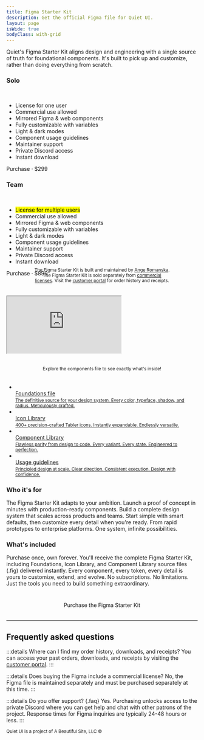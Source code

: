 ```yaml
---
title: Figma Starter Kit
description: Get the official Figma file for Quiet UI.
layout: page
isWide: true
bodyClass: with-grid
---
```


Quiet's Figma Starter Kit aligns design and engineering with a single source of truth for foundational components. It's built to pick up and customize, rather than doing everything from scratch.

<div class="pricing-tiers-double">
  <div class="pricing-tier">
    <quiet-icon class="pricing-tier-icon" name="user" style="color: #7577c5;"></quiet-icon>
    <h3 data-no-anchor>Solo</h3><br>
    <ul>
      <li><quiet-icon name="check" style="color: #7db664;"></quiet-icon> License for one user</li>
      <li><quiet-icon name="check" style="color: #7db664;"></quiet-icon> Commercial use allowed</li>
      <li><quiet-icon name="check" style="color: #7db664;"></quiet-icon> Mirrored Figma &amp; web components</li>
      <li><quiet-icon name="check" style="color: #7db664;"></quiet-icon> Fully customizable with variables</li>
      <li><quiet-icon name="check" style="color: #7db664;"></quiet-icon> Light &amp; dark modes</li>
      <li><quiet-icon name="check" style="color: #7db664;"></quiet-icon> Component usage guidelines</li>
      <li><quiet-icon name="check" style="color: #7db664;"></quiet-icon> Maintainer support</li>
      <li><quiet-icon name="check" style="color: #7db664;"></quiet-icon> Private Discord access</li>
      <li><quiet-icon name="check" style="color: #7db664;"></quiet-icon> Instant download</li>
    </ul>
    <quiet-button variant="primary" pill href="https://buy.polar.sh/polar_cl_IB9AY0KWdP5MnVnpruntpoVjZN246wooCJDZq2gYiyE">
      Purchase &middot; $299
    </quiet-button>
  </div>

  <div class="pricing-tier">
    <quiet-icon class="pricing-tier-icon" name="users-group" style="color: #c5a231;"></quiet-icon>
    <h3 data-no-anchor>Team</h3><br>
    <ul>
      <li><quiet-icon name="check" style="color: #7db664;"></quiet-icon> <mark>License for multiple users</mark></li>
      <li><quiet-icon name="check" style="color: #7db664;"></quiet-icon> Commercial use allowed</li>
      <li><quiet-icon name="check" style="color: #7db664;"></quiet-icon> Mirrored Figma &amp; web components</li>
      <li><quiet-icon name="check" style="color: #7db664;"></quiet-icon> Fully customizable with variables</li>
      <li><quiet-icon name="check" style="color: #7db664;"></quiet-icon> Light &amp; dark modes</li>
      <li><quiet-icon name="check" style="color: #7db664;"></quiet-icon> Component usage guidelines</li>
      <li><quiet-icon name="check" style="color: #7db664;"></quiet-icon> Maintainer support</li>
      <li><quiet-icon name="check" style="color: #7db664;"></quiet-icon> Private Discord access</li>
      <li><quiet-icon name="check" style="color: #7db664;"></quiet-icon> Instant download</li>
    </ul>
    <quiet-button class="button-unlimited" pill href="https://buy.polar.sh/polar_cl_IB9AY0KWdP5MnVnpruntpoVjZN246wooCJDZq2gYiyE">
      Purchase &middot; $899
    </quiet-button>
  </div>  
</div>

<p style="text-align: center; text-wrap: balance; margin-block: -1.5rem 2rem;">
  <small>
    The Figma Starter Kit is built and maintained by <a href="https://www.linkedin.com/in/angeromanska/" class="link-disguised" data-no-external>Ange Romanska</a>. The Figma Starter Kit is sold separately from <a href="/license" class="link-disguised">commercial licenses</a>. Visit the <a href="https://polar.sh/quietui/portal" class="link-disguised" data-no-external>customer portal</a> for order history and receipts.
  </small>
</p>

<iframe src="https://embed.figma.com/design/3Uy2x2ilZrs7Ps3cMbd7by/Quiet-Components-V1.1.0?node-id=566-12368&embed-host=share" allowfullscreen></iframe>

<p style="text-align: center; text-wrap: balance; margin-block: 2rem;">
  <small>
    Explore the components file to see exactly what's inside!
  </small>
</p>

<ul class="features-grid" aria-label="Features">
  <li>
    <a class="stretch" href="https://buy.polar.sh/polar_cl_IB9AY0KWdP5MnVnpruntpoVjZN246wooCJDZq2gYiyE" data-no-external>
      <quiet-icon name="palette" style="color: #c5a231;"></quiet-icon><br>
      Foundations file<br>
      <small>The definitive source for your design system. Every color, typeface, shadow, and radius. Meticulously crafted.</small>
    </a>
  </li>
  <li>
    <a class="stretch" href="https://buy.polar.sh/polar_cl_IB9AY0KWdP5MnVnpruntpoVjZN246wooCJDZq2gYiyE" data-no-external>
      <quiet-icon name="library-photo" style="color: #58acf2;"></quiet-icon><br>
      Icon Library<br>
      <small>400+ precision-crafted Tabler icons. Instantly expandable. Endlessly versatile.</small>
    </a>
  </li>
  <li>
    <a class="stretch" href="https://buy.polar.sh/polar_cl_IB9AY0KWdP5MnVnpruntpoVjZN246wooCJDZq2gYiyE" data-no-external>
      <quiet-icon name="blocks" style="color: #e98d61;"></quiet-icon><br>
      Component Library<br>
      <small>Flawless parity from design to code. Every variant. Every state. Engineered to perfection.</small>
    </a>
  </li>
  <li>
    <a class="stretch" href="https://buy.polar.sh/polar_cl_IB9AY0KWdP5MnVnpruntpoVjZN246wooCJDZq2gYiyE" data-no-external>
      <quiet-icon name="building-lighthouse" style="color: #b394f4;"></quiet-icon><br>
      Usage guidelines<br>
      <small>Principled design at scale. Clear direction. Consistent execution. Design with confidence.</small>
    </a>
  </li>
</ul>

### Who it's for

The Figma Starter Kit adapts to your ambition. Launch a proof of concept in minutes with production-ready components. Build a complete design system that scales across products and teams. Start simple with smart defaults, then customize every detail when you're ready. From rapid prototypes to enterprise platforms. One system, infinite possibilities.

### What's included

Purchase once, own forever. You'll receive the complete Figma Starter Kit, including Foundations, Icon Library, and Component Library source files (.fig) delivered instantly. Every component, every token, every detail is yours to customize, extend, and evolve. No subscriptions. No limitations. Just the tools you need to build something extraordinary.

<div 
  style="
    display: flex; 
    gap: 1rem; 
    justify-content: center; 
    margin-block: 2.5rem 2rem;
  "
>
  <quiet-button variant="primary" size="lg" pill href="https://buy.polar.sh/polar_cl_IB9AY0KWdP5MnVnpruntpoVjZN246wooCJDZq2gYiyE">
    Purchase the Figma Starter Kit
  </quiet-button>
</div>

---

## Frequently asked questions

:::details Where can I find my order history, downloads, and receipts?
You can access your past orders, downloads, and receipts by visiting the [customer portal](https://polar.sh/quietui/portal).
:::

:::details Does buying the Figma include a commercial license?
No, the Figma file is maintained separately and must be purchased separately at this time.
:::

:::details Do you offer support? {.faq}
Yes. Purchasing unlocks access to the private Discord where you can get help and chat with other patrons of the project. Response times for Figma inquiries are typically 24-48 hours or less.
:::

<small class="copyright">
  Quiet UI is a project of A&nbsp;Beautiful&nbsp;Site,&nbsp;LLC
  &copy;<quiet-date year="numeric"></quiet-date>
</small>
